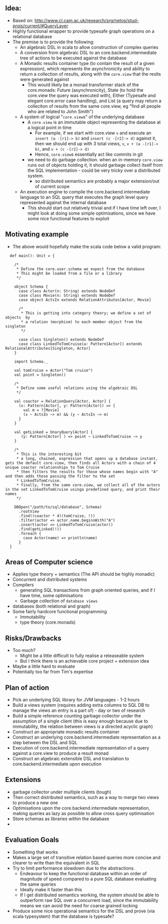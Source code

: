 ## Idea:
- Based on: http://www.cl.cam.ac.uk/research/srg/netos/stud-projs/current/#QueryLayer
- Highly functional wrapper to provide typesafe graph operations on a relational database
- The premise is to provide the following:
    - An algebraic DSL in scala to allow construction of complex queries
    - A conversion from algebraic DSL to an core.backend.intermediate tree of actions to be executed against the database
    - A Monadic results container type (to contain the result of a given expression), which represents the asynchronicity and ability to return a collection of results, along with the `core.view` that the reslts were generated against
        - This would likely be a monad transformer stack of the core.monads: Future (asynchronicity), State (to hold the core.view the query was executed with), Either (Typesafe and elegant core.error case handling), and List (a query may return a colleciton of results from the same core.view, eg "find all people who are related to John Smith")
    - A system of logical "`core.view`s" of the underlying database
        - A `core.view` is an immutable object representing the database at a logical point in time
            - For example, if we start with core.view `v` and execute an `insert (a -[r1]-> b)` and `insert (c -[r2]-> d)` against it, then we should end up with 3 total views, `v`, `v + (a -[r1]-> b)`, and `v + (c -[r2]-> d)`
            - Hence, `core.view`s essentially act like commits in git
        - we need to do garbage collection. when an in-memory `core.view` runs out of objects holding it, it should garbage collect itself from the SQL implementation - could be very tricky over a distributed system.
            - so distributed semantics are probably a major extension/out of current scope
    - An execution engine to compile the core.backend.intermediate language to an SQL query that executes the graph level query represented against the internal database 
        - This should start out relatively trivial and if I have time left over, I might look at doing some simple optimisations, since we have some nice functional features to exploit
       
## Motivating example
- The above would hopefully make the scala code below a valid program:
```
  def main(): Unit = {

    /*
     * Define the core.user.schema we expect from the database
     * This might be loaded from a file or a library
     */

    object Schema {
      case class Actor(n: String) extends NodeDef
      case class Movie(n: String) extends NodeDef
      case object ActsIn extends RelationAttributes[Actor, Movie]

      /*
       * This is getting into category theory; we define a set of objects  by
       * a relation (morphism) to each member object from the singleton
       */

      case class Singleton() extends NodeDef
      case class LinkedToTomCruise(a: Pattern[Actor]) extends RelationalAttributes[Singleton, Actor]
    }

    import Schema._

    val tomCruise = Actor("Tom cruise")
    val point = Singleton()

    /*
     * Define some useful relations using the algebraic DSL
     */

    val coactor = RelationQuery[Actor, Actor] {
      (x: Pattern[Actor], y: Pattern[Actor]) => {
        val m = ?[Movie]
        (x ~ ActsIn ~> m) && (y ~ ActsIn ~> m)
      }
    }
    
    val getLinked = UnaryQuery[Actor] {
       (y: Pattern[Actor] ) => point ~ LinkedToTomCruise ~> y
    }
    
    /*
     * This is the interesting bit
     * a long, chained, expression that opens up a database instant, gets the default core.view, then finds all Actors with a chain of 4 unique coactor relationships to Tom Cruise
     * then filters the results for those whose names begin with "A" and then adds those passing the filter to the set
     * LinkedToTomCruise.
     * finally, from the same core.view, we collect all of the actors in the set LinkedToTomCruise usinga predefined query, and print their names
     */

    DBOpen("/path/to/sql/database", Schema)
      .rootView
      .find((coactor * 4)(tomCruise, !))
      .filter(actor => actor.name.beginsWith("A")
      .insert(actor => LinkedToTomCruise(actor))
      .find(getLinked(!))
      .foreach {
        case Actor(name) => println(name)
      }
  }
```

## Areas of Computer science
- Applies type theory + semantics (The API should be highly monadic)
- Concurrent and distributed systems
- Compilers
    - generating SQL transactions from graph oriented queries, and if I have time, some optimisations
    - Garbage collection of `database views`
- databases (both relational and graph)
- Some fairly hardcore functional programming
    - Immutability
    - type theory (core.monads)


## Risks/Drawbacks
- Too much?
    - Might be a little difficult to fully realise a releaseable system
    - But I think there is an achievable core project + extension idea
- Maybe a little hard to evaluate
- Potentially too far from Tim's expertise

## Plan of action
- Pick an underlying SQL library for JVM languages - 1-2 hours
- Build a views system (requires adding extra columns to SQL DB to manage the views an entry is a part of) - day or two of research
- Build a simple  reference counting garbage collector under the assumption of a single client (this is easy enough because due to immutability, the relation between views is a directed acyclic graph)
- Construct an appropriate monadic results container
- Construct an underlying core.backend.intermediate representation as a step between the DSL and SQL
- Execution of core.backend.intermediate representation of a query against a core.view to produce a result monad
- Construct an algebraic extensible DSL and translation to core.backend.intermediate upon execution

## Extensions
- garbage collector under multiple clients (tough)
- Then correct distributed semantics, such as a way to merge two views to produce a new one
- Optimisations upon the core.backend.intermediate representation, making queries as lazy as possible to allow cross query optimisation
- Store schemas as libraries within the database
-

## Evaluation Goals
- Something that works
- Makes a large set of transitive relation based queries more concise and clearer to write than the equivalent in SQL
- Try to limit performance slowdown due to the abstractions.
    - Endeavour to keep the functional database within an order of magnitude of speed compared to a pure SQL database evaluating the same queries
    - Ideally make it faster than this
    - If I get distributed semantics working, the system should be able to outperform raw SQL over a concurrent load, since the immutability means we can avoid the need for coarse grained locking
- Produce some nice operational semantics for the DSL and prove (via scala typesystem) that the database is typesafe?